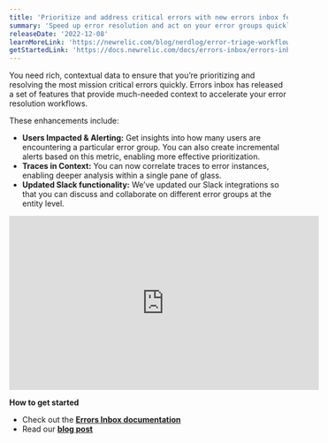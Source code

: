 ```yaml
---
title: 'Prioritize and address critical errors with new errors inbox features' 
summary: 'Speed up error resolution and act on your error groups quickly with users impacted, traces in context, and Slack notifications at the entity level.' 
releaseDate: '2022-12-08' 
learnMoreLink: 'https://newrelic.com/blog/nerdlog/error-triage-workflow' 
getStartedLink: 'https://docs.newrelic.com/docs/errors-inbox/errors-inbox/' 
---
```

You need rich, contextual data to ensure that you’re prioritizing and resolving the most mission critical errors quickly. Errors inbox has released a set of features that provide much-needed context to accelerate your error resolution workflows. 

These enhancements include: 
* **Users Impacted & Alerting:** Get insights into how many users are encountering a particular error group. You can also create incremental alerts based on this metric, enabling more effective prioritization.
* **Traces in Context:** You can now correlate traces to error instances, enabling deeper analysis within a single pane of glass. 
* **Updated Slack functionality:** We’ve updated our Slack integrations so that you can discuss and collaborate on different error groups at the entity level. 

<iframe width="560" height="315" src="https://www.youtube.com/embed/BSW-AraNnE0" title="YouTube video player" frameborder="0" allow="accelerometer; autoplay; clipboard-write; encrypted-media; gyroscope; picture-in-picture" allowfullscreen></iframe>


**How to get started**
* Check out the [**Errors Inbox documentation**](https://docs.newrelic.com/docs/errors-inbox/errors-inbox/) 
* Read our [**blog post**](https://newrelic.com/blog/nerdlog/error-triage-workflow) 
